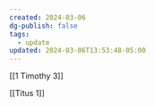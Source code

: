 ```yaml
---
created: 2024-03-06
dg-publish: false
tags:
  - update
updated: 2024-03-06T13:53:48-05:00
---
```

[[1 Timothy 3]]

[[Titus 1]]